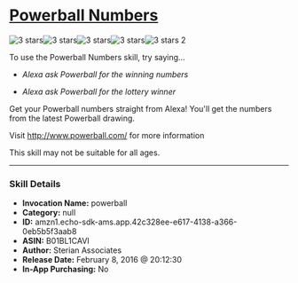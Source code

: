 # [Powerball Numbers](http://alexa.amazon.com/#skills/amzn1.echo-sdk-ams.app.42c328ee-e617-4138-a366-0eb5b5f3aab8)
![3 stars](../../images/ic_star_black_18dp_1x.png)![3 stars](../../images/ic_star_black_18dp_1x.png)![3 stars](../../images/ic_star_black_18dp_1x.png)![3 stars](../../images/ic_star_border_black_18dp_1x.png)![3 stars](../../images/ic_star_border_black_18dp_1x.png) 2

To use the Powerball Numbers skill, try saying...

* *Alexa ask Powerball for the winning numbers*

* *Alexa ask Powerball for the lottery winner*

Get your Powerball numbers straight from Alexa! You'll get the numbers from the latest Powerball drawing.

Visit http://www.powerball.com/ for more information

This skill may not be suitable for all ages.

***

### Skill Details

* **Invocation Name:** powerball
* **Category:** null
* **ID:** amzn1.echo-sdk-ams.app.42c328ee-e617-4138-a366-0eb5b5f3aab8
* **ASIN:** B01BL1CAVI
* **Author:** Sterian Associates
* **Release Date:** February 8, 2016 @ 20:12:30
* **In-App Purchasing:** No
